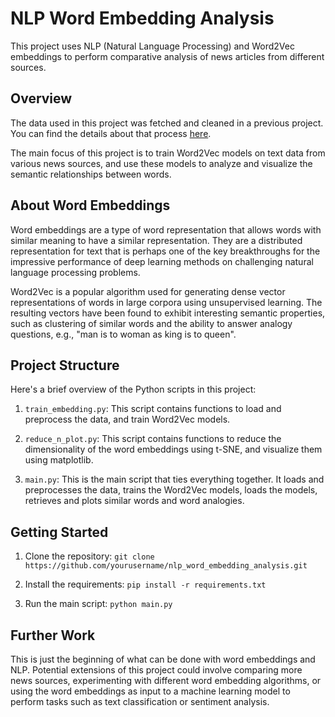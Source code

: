 # NLP Word Embedding Analysis

This project uses NLP (Natural Language Processing) and Word2Vec embeddings to perform comparative analysis of news articles from different sources.

## Overview

The data used in this project was fetched and cleaned in a previous project. You can find the details about that process [here](https://github.com/DimensionDweller/news_sentiment_analysis_viz).

The main focus of this project is to train Word2Vec models on text data from various news sources, and use these models to analyze and visualize the semantic relationships between words.

## About Word Embeddings

Word embeddings are a type of word representation that allows words with similar meaning to have a similar representation. They are a distributed representation for text that is perhaps one of the key breakthroughs for the impressive performance of deep learning methods on challenging natural language processing problems.

Word2Vec is a popular algorithm used for generating dense vector representations of words in large corpora using unsupervised learning. The resulting vectors have been found to exhibit interesting semantic properties, such as clustering of similar words and the ability to answer analogy questions, e.g., "man is to woman as king is to queen".

## Project Structure

Here's a brief overview of the Python scripts in this project:

1. `train_embedding.py`: This script contains functions to load and preprocess the data, and train Word2Vec models.

2. `reduce_n_plot.py`: This script contains functions to reduce the dimensionality of the word embeddings using t-SNE, and visualize them using matplotlib.

3. `main.py`: This is the main script that ties everything together. It loads and preprocesses the data, trains the Word2Vec models, loads the models, retrieves and plots similar words and word analogies.

## Getting Started

1. Clone the repository: `git clone https://github.com/yourusername/nlp_word_embedding_analysis.git`

2. Install the requirements: `pip install -r requirements.txt`

3. Run the main script: `python main.py`

## Further Work

This is just the beginning of what can be done with word embeddings and NLP. Potential extensions of this project could involve comparing more news sources, experimenting with different word embedding algorithms, or using the word embeddings as input to a machine learning model to perform tasks such as text classification or sentiment analysis.
